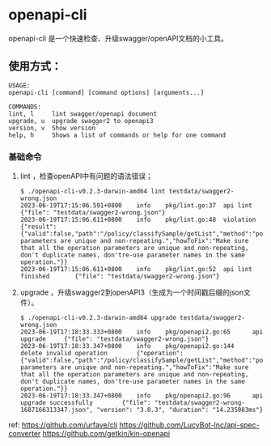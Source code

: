 # openapi-cli

openapi-cli 是一个快速检查、升级swagger/openAPI文档的小工具。

## 使用方式：

```
USAGE:
openapi-cli [command] [command options] [arguments...]

COMMANDS:
lint, l     lint swagger/openapi document
upgrade, u  upgrade swagger2 to openapi3
version, v  Show version
help, h     Shows a list of commands or help for one command
```

### 基础命令

1. lint <filename>，检查openAPI中有问题的语法错误；
    ```
   $ ./openapi-cli-v0.2.3-darwin-amd64 lint testdata/swagger2-wrong.json
   2023-06-19T17:15:06.591+0800    info    pkg/lint.go:37  api lint        {"file": "testdata/swagger2-wrong.json"}
   2023-06-19T17:15:06.611+0800    info    pkg/lint.go:48  violation       {"result": {"valid":false,"path":"/policy/classifySample/getList","method":"post","startLine":26,"endLine":31,"description":"Operation parameters are unique and non-repeating.","howToFix":"Make sure that all the operation parameters are unique and non-repeating, don't duplicate names, don'tre-use parameter names in the same operation."}}
   2023-06-19T17:15:06.611+0800    info    pkg/lint.go:52  api lint finished       {"file": "testdata/swagger2-wrong.json"}
   ```
2. upgrade <filename>，升级swagger2到openAPI3（生成为一个时间戳后缀的json文件）。
   ```
   $ ./openapi-cli-v0.2.3-darwin-amd64 upgrade testdata/swagger2-wrong.json
   2023-06-19T17:18:33.333+0800    info    pkg/openapi2.go:65      api upgrade     {"file": "testdata/swagger2-wrong.json"}
   2023-06-19T17:18:33.347+0800    info    pkg/openapi2.go:144     delete invalid operation        {"operation": {"valid":false,"path":"/policy/classifySample/getList","method":"post","startLine":1,"endLine":1,"description":"Operation parameters are unique and non-repeating.","howToFix":"Make sure that all the operation parameters are unique and non-repeating, don't duplicate names, don'tre-use parameter names in the same operation."}}
   2023-06-19T17:18:33.347+0800    info    pkg/openapi2.go:96      api upgrade successfully        {"file": "testdata/swagger2-wrong-1687166313347.json", "version": "3.0.3", "duration": "14.235083ms"}
   ```

ref:
https://github.com/urfave/cli
https://github.com/LucyBot-Inc/api-spec-converter
https://github.com/getkin/kin-openapi
